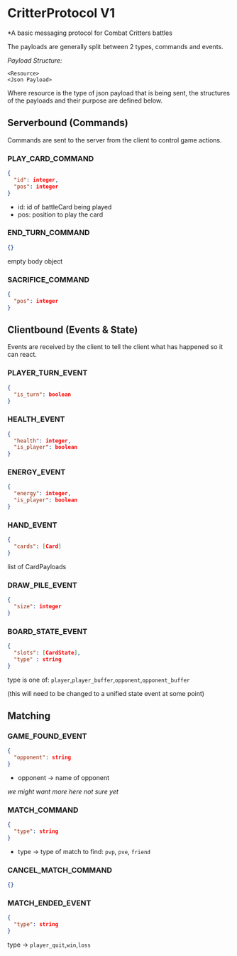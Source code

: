 # CritterProtocol V1
*A basic messaging protocol for Combat Critters battles

The payloads are generally split between 2 types, commands and events.

*Payload Structure:*
```
<Resource>
<Json Payload>
```
Where resource is the type of json payload that is being sent, the structures of the payloads and their purpose are defined below.

## Serverbound (Commands)
Commands are sent to the server from the client to control game actions.
### PLAY_CARD_COMMAND
```json
{
  "id": integer,
  "pos": integer
}
```
- id: id of battleCard being played
- pos: position to play the card

### END_TURN_COMMAND
```json
{}
```
empty body object
### SACRIFICE_COMMAND
```json
{
  "pos": integer
}
```

## Clientbound (Events & State)
Events are received by the client to tell the client what has happened so it can react.

### PLAYER_TURN_EVENT
```json
{
  "is_turn": boolean
}
```
### HEALTH_EVENT
```json
{
  "health": integer,
  "is_player": boolean
}
```
### ENERGY_EVENT
```json
{
  "energy": integer,
  "is_player": boolean
}
```

### HAND_EVENT
```json
{
  "cards": [Card]
}
```
list of CardPayloads

### DRAW_PILE_EVENT
```json
{
  "size": integer
}
```
### BOARD_STATE_EVENT
```json
{
  "slots": [CardState],
  "type" : string
}
```
type is one of: `player`,`player_buffer`,`opponent`,`opponent_buffer`

(this will need to be changed to a unified state event at some point)

## Matching

### GAME_FOUND_EVENT
```json
{
  "opponent": string
}
```
- opponent -> name of opponent

*we might want more here not sure yet*

### MATCH_COMMAND

```json
{
  "type": string
}
```
- type -> type of match to find: `pvp`, `pve`, `friend`

### CANCEL_MATCH_COMMAND
```json
{}
```

### MATCH_ENDED_EVENT
```json
{
  "type": string
}
```
type -> `player_quit`,`win`,`loss` 